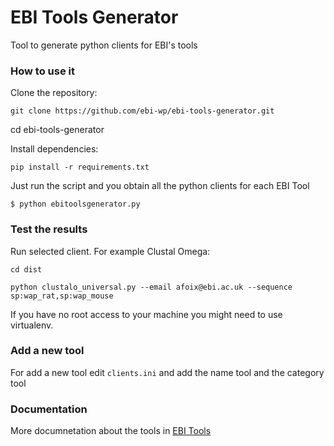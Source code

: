 # EBI Tools Generator
Tool to generate python clients for EBI's tools

### How to use it

Clone the repository:

```git clone https://github.com/ebi-wp/ebi-tools-generator.git```

cd ebi-tools-generator

Install dependencies:

```pip install -r requirements.txt```

Just run the script and you obtain all the python clients for each EBI Tool

```$ python ebitoolsgenerator.py```

### Test the results

Run selected client. For example Clustal Omega:

```cd dist```

```python clustalo_universal.py --email afoix@ebi.ac.uk --sequence sp:wap_rat,sp:wap_mouse```

If you have no root access to your machine you might need to use virtualenv.

### Add a new tool

For add a new tool edit ```clients.ini``` and add the name tool and the category tool

### Documentation

More documnetation about the tools in [EBI Tools](https://www.ebi.ac.uk/seqdb/confluence/display/WEBSERVICES/EMBL-EBI+Web+Services)


